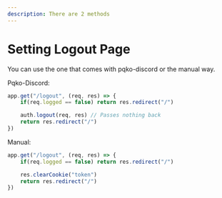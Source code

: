 ```yaml
---
description: There are 2 methods
---
```


# Setting Logout Page

You can use the one that comes with pqko-discord or the manual way.

Pqko-Discord:

```javascript
app.get("/logout", (req, res) => {
    if(req.logged == false) return res.redirect("/")

    auth.logout(req, res) // Passes nothing back
    return res.redirect("/")
})
```

Manual:

```javascript
app.get("/logout", (req, res) => {
    if(req.logged == false) return res.redirect("/")

    res.clearCookie("token")
    return res.redirect("/")
})
```
